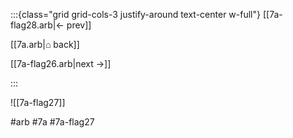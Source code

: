 :::{class="grid grid-cols-3 justify-around text-center w-full"}
[[7a-flag28.arb|← prev]]

[[7a.arb|⌂ back]]

[[7a-flag26.arb|next →]]

:::

![[7a-flag27]]

#arb #7a #7a-flag27

